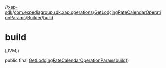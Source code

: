 //[xap-sdk](../../../../index.md)/[com.expediagroup.sdk.xap.operations](../../index.md)/[GetLodgingRateCalendarOperationParams](../index.md)/[Builder](index.md)/[build](build.md)

# build

[JVM]\

public final [GetLodgingRateCalendarOperationParams](../index.md)[build](build.md)()
